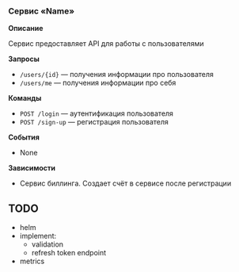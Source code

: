 ### Сервис «Name»

**Описание**

Сервис предоставляет API для работы с пользователями

**Запросы**

- `/users/{id}` — получения информации про пользователя
- `/users/me` — получения информации про себя

**Команды**

- `POST /login` — аутентификация пользователя
- `POST /sign-up` — регистрация пользователя

**События**

- None

**Зависимости**

- Сервис биллинга. Создает счёт в сервисе после регистрации 

## TODO

- helm
- implement:
  - validation
  - refresh token endpoint
- metrics